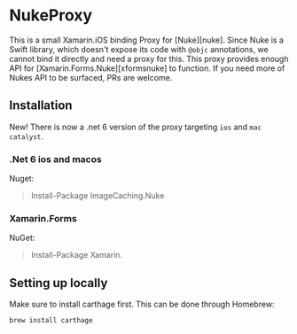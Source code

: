 # NukeProxy

This is a small Xamarin.iOS binding Proxy for [Nuke][nuke]. Since Nuke is a Swift library, which doesn't expose its code with `@objc` annotations, we cannot bind it directly and need a proxy for this.
This proxy provides enough API for [Xamarin.Forms.Nuke][xformsnuke] to function. If you need more of Nukes API to be surfaced, PRs are welcome.

## Installation

New! There is now a .net 6 version of the proxy targeting `ios` and `mac catalyst`.

### .Net 6 ios and macos

Nuget:

> Install-Package ImageCaching.Nuke

### Xamarin.Forms

NuGet:

> Install-Package Xamarin.

## Setting up locally

Make sure to install carthage first. This can be done through Homebrew:

```
brew install carthage
```


